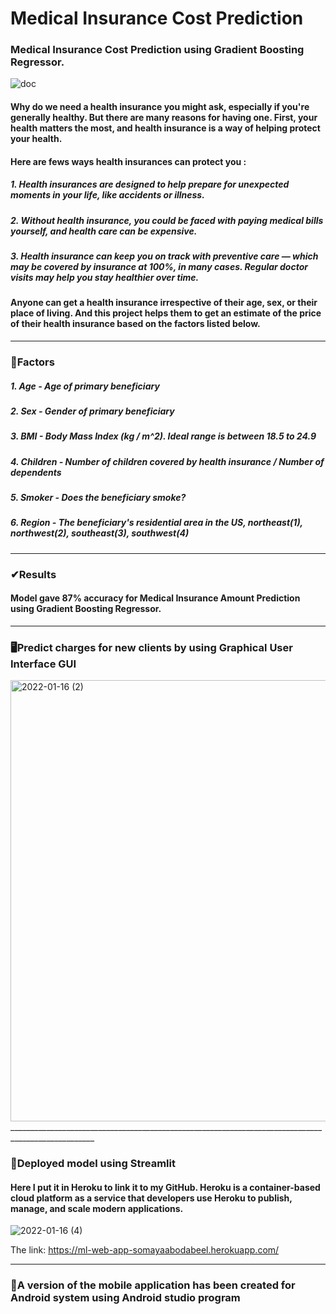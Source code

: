 # Medical Insurance Cost Prediction
### Medical Insurance Cost Prediction using Gradient Boosting Regressor.
![doc](https://user-images.githubusercontent.com/91993618/149667727-13ddf591-6e7f-4190-a4b6-0f1675f9fb94.gif)
#### Why do we need a health insurance you might ask, especially if you're generally healthy. But there are many reasons for having one. First, your health matters the most, and health insurance is a way of helping protect your health.
#### Here are fews ways health insurances can protect you :
##### 1. Health insurances are designed to help prepare for unexpected moments in your life, like accidents or illness.
##### 2. Without health insurance, you could be faced with paying medical bills yourself, and health care can be expensive.
##### 3. Health insurance can keep you on track with preventive care — which may be covered by insurance at 100%, in many cases. Regular doctor visits may help you stay healthier over time.
#### Anyone can get a health insurance irrespective of their age, sex, or their place of living. And this project helps them to get an estimate of the price of their health insurance based on the factors listed below.
__________________________________________________________________________________________________
### 🧪Factors
##### 1. Age - Age of primary beneficiary
##### 2. Sex - Gender of primary beneficiary
##### 3. BMI - Body Mass Index (kg / m^2). Ideal range is between 18.5 to 24.9
##### 4. Children - Number of children covered by health insurance / Number of dependents
##### 5. Smoker - Does the beneficiary smoke?
##### 6. Region - The beneficiary's residential area in the US, northeast(1), northwest(2), southeast(3), southwest(4)
___________________________________________________________________________________________________
###  ✔Results
#### Model gave 87% accuracy for Medical Insurance Amount Prediction using Gradient Boosting Regressor.
___________________________________________________________________________________________________
### 🖥Predict charges for new clients by using Graphical User Interface GUI
<img width="706" alt="2022-01-16 (2)" src="https://user-images.githubusercontent.com/91993618/149668989-5a1de98c-c3ae-4605-b3d0-d555c0d5ac4c.png">___________________________________________________________________________________________________
### 🔌Deployed model using Streamlit
#### Here I put it in Heroku to link it to my GitHub. Heroku is a container-based cloud platform as a service that developers use Heroku to publish, manage, and scale modern applications.
![2022-01-16 (4)](https://user-images.githubusercontent.com/91993618/149678147-56be6d62-279c-4d31-b6ce-2ae194905701.png)

The link: https://ml-web-app-somayaabodabeel.herokuapp.com/
___________________________________________________________________________________________________
### 📱A version of the mobile application has been created for Android system using Android studio program
